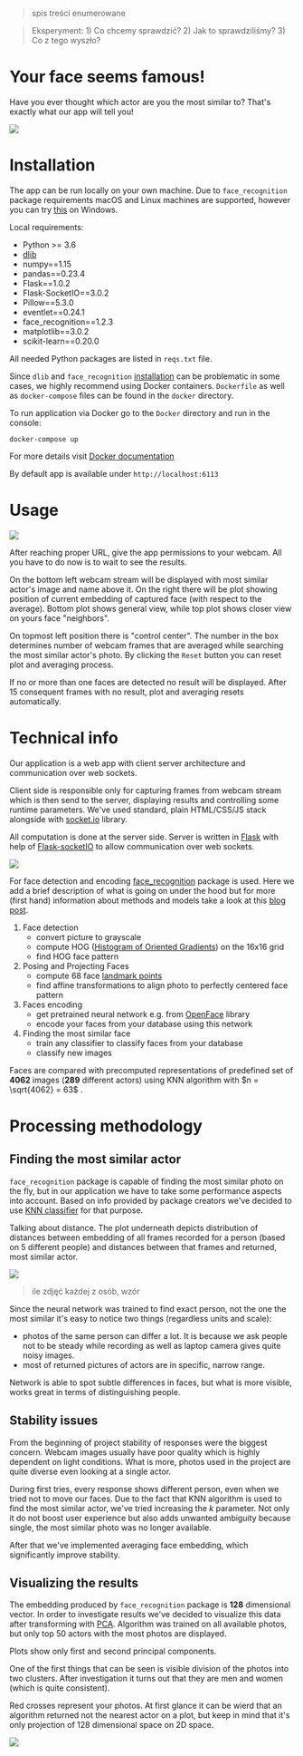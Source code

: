 > spis treści enumerowane

> Eksperyment: 1) Co chcemy sprawdzić? 2) Jak to sprawdziliśmy? 3) Co z tego wyszło?

# Your face seems famous!

Have you ever thought which actor are you the most similar to? That's exactly what our app will tell you!

![](images/pjt.png)
# Installation

The app can be run locally on your own machine. Due to `face_recognition` package requirements macOS and Linux machines are supported, however you can try [this](https://github.com/ageitgey/face_recognition/issues/175#issue-257710508) on Windows.

Local requirements:

- Python >= 3.6
- [dlib](http://dlib.net/)
- numpy==1.15
- pandas==0.23.4
- Flask==1.0.2
- Flask-SocketIO==3.0.2
- Pillow==5.3.0
- eventlet==0.24.1
- face_recognition==1.2.3
- matplotlib==3.0.2
- scikit-learn==0.20.0

All needed Python packages are listed in `reqs.txt` file.

Since `dlib` and `face_recognition` [installation](https://github.com/ageitgey/face_recognition#installation) can be problematic in some cases, we highly recommend using Docker containers. `Dockerfile` as well as `docker-compose` files can be found in the `docker` directory.

To run application via Docker go to the `Docker` directory and run in the console:

```docker-compose up```

For more details visit [Docker documentation](https://docs.docker.com/get-started/)

By default app is available under `http://localhost:6113`

# Usage

![](images/poliaktor_screen.png)

After reaching proper URL, give the app permissions to your webcam. All you have to do now is to wait to see the results.

On the bottom left webcam stream will be displayed with most similar actor's image and name above it. On the right there will be plot showing position of current embedding of captured face (with respect to the average). Bottom plot shows general view, while top plot shows closer view on yours face "neighbors".

On topmost left position there is "control center". The number in the box determines number of webcam frames that are averaged while searching the most similar actor's photo. By clicking the `Reset` button you can reset plot and averaging process.

If no or more than one faces are detected no result will be displayed. After 15 consequent frames with no result, plot and averaging resets automatically.

# Technical info

Our application is a web app with client server architecture and communication over web sockets.

Client side is responsible only for capturing frames from webcam stream which is then send to the server, displaying results and controlling some runtime parameters. We've used standard, plain HTML/CSS/JS stack alongside with [socket.io](https://socket.io/) library.  

All computation is done at the server side. Server is written in [Flask](http://flask.pocoo.org/) with help of [Flask-socketIO](https://flask-socketio.readthedocs.io/en/latest/) to allow communication over web sockets.

![](images/diagram.png)

For face detection and encoding [face_recognition](https://github.com/ageitgey/face_recognition) package is used. Here we add a brief description of what is going on under the hood but for more (first hand) information about methods and models take a look at this [blog post](https://medium.com/@ageitgey/machine-learning-is-fun-part-4-modern-face-recognition-with-deep-learning-c3cffc121d78).

1. Face detection
   - convert picture to grayscale
   - compute HOG ([Histogram of Oriented Gradients](https://lear.inrialpes.fr/people/triggs/pubs/Dalal-cvpr05.pdf)) on the 16x16 grid
   - find HOG face pattern
2. Posing and Projecting Faces
   - compute 68 face [landmark points](http://www.csc.kth.se/~vahidk/papers/KazemiCVPR14.pdf)
   - find affine transformations to align photo to perfectly centered face pattern
3. Faces encoding
   - get pretrained neural network e.g. from [OpenFace](https://cmusatyalab.github.io/openface/) library
   - encode your faces from your database using this network
4. Finding the most similar face
   - train any classifier to classify faces from your database
   - classify new images

Faces are compared with precomputed representations of predefined set of **4062** images (**289** different actors) using KNN algorithm with $n = \sqrt{4062} = 63$ .

# Processing methodology

## Finding the most similar actor

`face_recognition` package is capable of finding the most similar photo on the fly, but in our application we have to take some performance aspects into account. Based on info provided by package creators we've decided to use [KNN classifier](https://github.com/ageitgey/face_recognition/blob/master/examples/face_recognition_knn.py) for that purpose.

Talking about distance. The plot underneath depicts distribution of distances between embedding of all frames recorded for a person (based on 5 different people) and distances between that frames and returned, most similar actor.

![](images/distribution.png)

> ile zdjęć każdej z osób, wzór

Since the neural network was trained to find exact person, not the one the most similar it's easy to notice two things (regardless units and scale):

- photos of the same person can differ a lot. It is because we ask people not to be steady while recording as well as laptop camera gives quite noisy images.
- most of returned pictures of actors are in specific, narrow range.

Network is able to spot subtle differences in faces, but what is more visible, works great in terms of distinguishing people.

## Stability issues

From the beginning of project stability of responses were the biggest concern. Webcam images usually have poor quality which is highly dependent on light conditions. What is more, photos used in the project are quite diverse even looking at a single actor.

During first tries, every response shows different person, even when we tried not to move our faces. Due to the fact that KNN algorithm is used to find the most similar actor, we've tried increasing the *k* parameter. Not only it do not boost user experience but also adds unwanted ambiguity because single, the most similar photo was no longer available.

After that we've implemented averaging face embedding, which significantly improve stability.

## Visualizing the results

The embedding produced by `face_recognition` package is **128** dimensional vector. In order to investigate results we've decided to visualize this data after transforming with [PCA](https://en.wikipedia.org/wiki/Principal_component_analysis). Algorithm was trained on all available photos, but only top 50 actors with the most photos are displayed.

Plots show only first and second principal components.

One of the first things that can be seen is visible division of the photos into two clusters. After investigation it turns out that they are men and women (which is quite consistent).

Red crosses represent your photos.
At first glance it can be wierd that an algorithm returned not the nearest actor on a plot, but keep in mind that it's only projection of 128 dimensional space on 2D space.

![](images/pca_wm.png)
